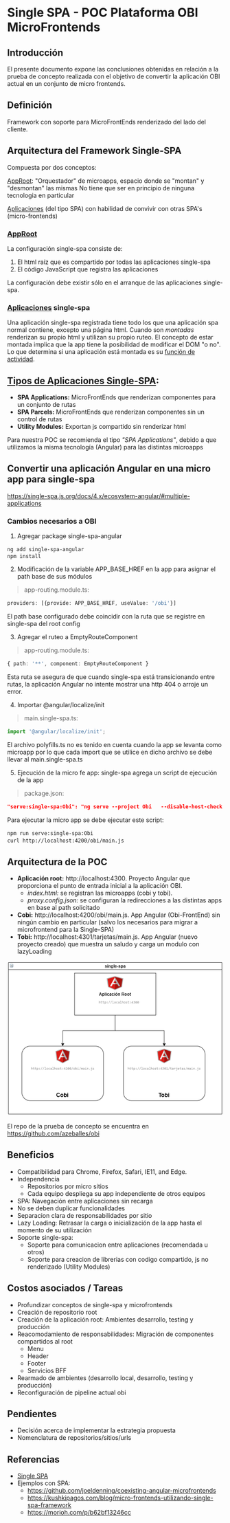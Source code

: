 # Single SPA - POC Plataforma OBI MicroFrontends

## Introducción

El presente documento expone las conclusiones obtenidas en relación a la prueba de concepto realizada con el objetivo de convertir la aplicación OBI actual en un conjunto de micro frontends.

## Definición 

Framework con soporte para MicroFrontEnds renderizado del lado del cliente.

## Arquitectura del Framework Single-SPA 

Compuesta por dos conceptos:

[AppRoot](https://single-spa.js.org/docs/configuration/): "Orquestador" de microapps, espacio donde se "montan" y "desmontan" las mismas
		 No tiene que ser en principio de ninguna tecnologia en particular

[Aplicaciones](https://single-spa.js.org/docs/building-applications/) (del tipo SPA) con habilidad de convivir con otras SPA's (micro-frontends)	

### [AppRoot](https://single-spa.js.org/docs/configuration/)

La configuración single-spa consiste de:

1. El html raíz que es compartido por todas las aplicaciones single-spa
2. El código JavaScript que registra las aplicaciones

La configuración debe existir sólo en el arranque de las aplicaciones single-spa.

### [Aplicaciones](https://single-spa.js.org/docs/building-applications/) single-spa

Una aplicación single-spa registrada tiene todo los que una aplicación spa normal contiene, excepto una página html. Cuando son _montadas_ renderizan su propio html y utilizan su propio ruteo. El concepto de estar montada implica que la app tiene la posibilidad de modificar el DOM "o no". Lo que determina si una aplicación está montada es su [función de actividad](https://single-spa.js.org/docs/building-applications/configuration#activity-function).

## [Tipos de Aplicaciones Single-SPA](https://single-spa.js.org/docs/module-types):

* __SPA Applications:__ MicroFrontEnds que renderizan componentes para un conjunto de rutas
* __SPA Parcels:__  MicroFrontEnds que renderizan componentes sin un control de rutas
* __Utility Modules:__ Exportan js compartido sin renderizar html

Para nuestra POC se recomienda el tipo _"SPA Applications"_, debido a que utilizamos la misma tecnología (Angular) para las distintas microapps

## Convertir una aplicación Angular en una micro app para single-spa

https://single-spa.js.org/docs/4.x/ecosystem-angular/#multiple-applications

### Cambios necesarios a OBI

1. Agregar package single-spa-angular
```
ng add single-spa-angular
npm install
```
2. Modificación de la variable APP_BASE_HREF en la app para asignar el path base de sus módulos

> app-routing.module.ts:
```typescript
providers: [{provide: APP_BASE_HREF, useValue: '/obi'}]
```

El path base configurado debe coincidir con la ruta que se registre en single-spa del root config

3. Agregar el ruteo a EmptyRouteComponent

> app-routing.module.ts:
```typescript
{ path: '**', component: EmptyRouteComponent }
```

Esta ruta se asegura de que cuando single-spa está transicionando entre rutas, la aplicación Angular no intente mostrar una http 404 o arroje un error.

4. Importar @angular/localize/init

> main.single-spa.ts:
```typescript
import '@angular/localize/init';
```

El archivo polyfills.ts no es tenido en cuenta cuando la app se levanta como microapp por lo que cada import que se utilice en dicho archivo se debe llevar al main.single-spa.ts

5. Ejecución de la micro fe app: single-spa agrega un script de ejecución de la app

> package.json:
```json
"serve:single-spa:Obi": "ng serve --project Obi   --disable-host-check --port 4200 --base-href /obi/"
```

Para ejecutar la micro app se debe ejecutar este script:

```bash
npm run serve:single-spa:Obi
curl http://localhost:4200/obi/main.js
```

## Arquitectura de la POC

- __Aplicación root:__ http://localhost:4300. Proyecto Angular que proporciona el punto de entrada inicial a la aplicación OBI.
  - _index.html:_ se registran las microapps (cobi y tobi).
  - _proxy.config.json:_ se configuran la redirecciones a las distintas apps en base al path solicitado
- __Cobi:__ http://localhost:4200/obi/main.js. App Angular (Obi-FrontEnd) sin ningún cambio en particular (salvo los necesarios para migrar a microfrontend para la Single-SPA)
- __Tobi:__ http://localhost:4301/tarjetas/main.js. App Angular (nuevo proyecto creado) que muestra un saludo y carga un modulo con lazyLoading

![poc-single-spa](./poc-single-spa.png)

El repo de la prueba de concepto se encuentra en https://github.com/azeballes/obi

## Beneficios

- Compatibilidad para Chrome, Firefox, Safari, IE11, and Edge.
- Independencia
  - Repositorios por micro sitios
  - Cada equipo despliega su app independiente de otros equipos
- SPA: Navegación entre aplicaciones sin recarga
- No se deben duplicar funcionalidades
- Separacion clara de responsabilidades por sitio
- Lazy Loading: Retrasar la carga o inicialización de la app hasta el momento de su utilización
- Soporte single-spa:
  - Soporte para comunicacion entre aplicaciones (recomendada u otros)
  - Soporte para creacion de librerias con codigo compartido, js no renderizado (Utility Modules)


## Costos asociados / Tareas

- Profundizar conceptos de single-spa y microfrontends
- Creación de repositorio root
- Creación de la aplicación root: Ambientes desarrollo, testing y producción
- Reacomodamiento de responsabilidades: Migración de componentes compartidos al root
  - Menu
  - Header
  - Footer
  - Servicios BFF
- Rearmado de ambientes (desarrollo local, desarrollo, testing y producción)
- Reconfiguración de pipeline actual obi

## Pendientes

- Decisión acerca de implementar la estrategia propuesta
- Nomenclatura de repositorios/sitios/urls

## Referencias

* [Single SPA](https://single-spa.js.org/)
* Ejemplos con SPA:
  * https://github.com/joeldenning/coexisting-angular-microfrontends  
  * https://kushkipagos.com/blog/micro-frontends-utilizando-single-spa-framework  
  * https://morioh.com/p/b62bf13246cc